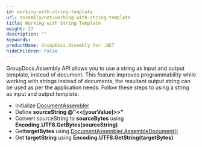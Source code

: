 ```yaml
---
id: working-with-string-template
url: assembly/net/working-with-string-template
title: Working with String Template
weight: 37
description: ""
keywords: 
productName: GroupDocs.Assembly for .NET
hideChildren: False
---
```

GroupDocs.Assembly API allows you to use a string as input and output template, instead of document. This feature improves programmability while working with strings instead of documents, the resultant output string can be used as per the application needs. Follow these steps to using a string as input and output template:

*   Initialize [DocumentAssembler](https://reference.groupdocs.com/net/assembly/groupdocs.assembly/documentassembler)
*   Define **sourceString @"<<\[yourValue\]>>"**
*   Convert sourceString to **sourceBytes** using **Encoding.UTF8.GetBytes(sourceString)**
*   Get**targetBytes** using [DocumentAssembler.AssembleDocument()](https://reference.groupdocs.com/net/assembly/groupdocs.assembly/documentassembler/methods/assembledocument/index)
*   Get **targetString** using **Encoding.UTF8.GetString(targetBytes)**
